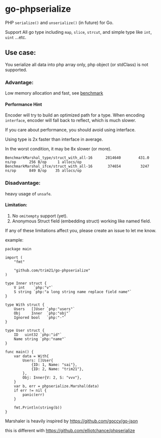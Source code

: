 # go-phpserialize

PHP `serialize()` and `unserialize()` (in future) for Go.

Support All go type including `map`, `slice`, `strcut`, and simple type like `int`, `uint` ...etc.

## Use case:

You serialize all data into php array only, php object (or stdClass) is not supported.

### Advantage:

Low memory allocation and fast, see [benchmark](./docs/benchmark.md)

#### Performance Hint

Encoder will try to build an optimized path for a type. When encoding `interface`,
encoder will fall back to reflect, which is much slower. 

If you care about performance, you should avoid using interface.

Using type is 2x faster than interface in average.

In the worst condition, it may be 8x slower (or more).

```text
BenchmarkMarshal_type/struct_with_all-16      2814640        431.0 ns/op      256 B/op     1 allocs/op
BenchmarkMarshal_ifce/struct_with_all-16       374654         3247 ns/op      849 B/op    35 allocs/op
```

### Disadvantage:

heavy usage of `unsafe`.

#### Limitation:

1. No `omitempty` support (yet).
2. Anonymous Struct field (embedding struct) working like named field.

If any of these limitations affect you, please create an issue to let me know.

example:

```golang
package main

import (
	"fmt"

	"github.com/trim21/go-phpserialize"
)

type Inner struct {
	V int    `php:"v"`
	S string `php:"a long string name replace field name"`
}

type With struct {
	Users   []User `php:"users"`
	Obj     Inner  `php:"obj"`
  	Ignored bool   `php:"-"`
}

type User struct {
	ID   uint32 `php:"id"`
	Name string `php:"name"`
}

func main() {
	var data = With{
		Users: []User{
			{ID: 1, Name: "sai"},
			{ID: 2, Name: "trim21"},
		},
		Obj: Inner{V: 2, S: "vvv"},
	}
	var b, err = phpserialize.Marshal(data)
	if err != nil {
		panic(err)
	}

	fmt.Println(string(b))
}
```

Marshaler is heavily inspired by https://github.com/goccy/go-json

this is different with https://github.com/elliotchance/phpserialize
